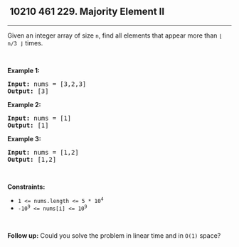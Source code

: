 <h2> 10210 461
229. Majority Element II</h2><hr><div><p>Given an integer array of size <code>n</code>, find all elements that appear more than <code>⌊ n/3 ⌋</code> times.</p>

<p>&nbsp;</p>
<p><strong class="example">Example 1:</strong></p>

<pre><strong>Input:</strong> nums = [3,2,3]
<strong>Output:</strong> [3]
</pre>

<p><strong class="example">Example 2:</strong></p>

<pre><strong>Input:</strong> nums = [1]
<strong>Output:</strong> [1]
</pre>

<p><strong class="example">Example 3:</strong></p>

<pre><strong>Input:</strong> nums = [1,2]
<strong>Output:</strong> [1,2]
</pre>

<p>&nbsp;</p>
<p><strong>Constraints:</strong></p>

<ul>
	<li><code>1 &lt;= nums.length &lt;= 5 * 10<sup>4</sup></code></li>
	<li><code>-10<sup>9</sup> &lt;= nums[i] &lt;= 10<sup>9</sup></code></li>
</ul>

<p>&nbsp;</p>
<p><strong>Follow up:</strong> Could you solve the problem in linear time and in <code>O(1)</code> space?</p>
</div>